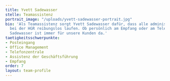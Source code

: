 ```yaml
---
title: Yvett Sadewasser
stelle: Teamassistenz
portrait_image: "/uploads/yvett-sadewasser-portrait.jpg"
bio: 'Als Teamassistenz sorgt Yvett Sadewasser dafür, dass alle administrativen Prozesse
  bei der HGR reibungslos laufen. Ob persönlich am Empfang oder am Telefon: Yvett
  Sadewasser ist immer für unsere Kunden da.'
taetigkeitsschwerpunkte:
- Posteingang
- Office Management
- Telefonzentrale
- Assistenz der Geschäftsführung
- Empfang
order: 7
layout: team-profile
---
```


